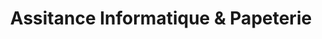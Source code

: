 ---
title: "Assitance Informatique & Papeterie"
url: /pont-saint-esprit/assitance-informatique-et-papeterie/
shop: fournitures de bureau
---